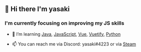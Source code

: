 ## 👋 Hi there I'm yasaki

### I'm currently focusing on improving my JS skills

- 🌱 I’m learning [Java](https://www.oracle.com/java/), [JavaScript](https://developer.mozilla.org/en-US/docs/Web/JavaScript), [Vue](https://vuejs.org), [Vuetify](https://vuetifyjs.com/en/), [Python](https://www.python.org)

- 📫 You can reach me via Discord: yasaki#4223 or via [Steam](https://steamcommunity.com/id/yasaki-/)
